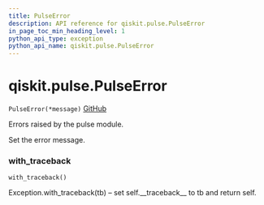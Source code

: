 ```yaml
---
title: PulseError
description: API reference for qiskit.pulse.PulseError
in_page_toc_min_heading_level: 1
python_api_type: exception
python_api_name: qiskit.pulse.PulseError
---
```


# qiskit.pulse.PulseError

<span id="qiskit.pulse.PulseError" />

`PulseError(*message)` [GitHub](https://github.com/qiskit/qiskit/tree/stable/0.17/qiskit/pulse/exceptions.py "view source code")

Errors raised by the pulse module.

Set the error message.

### with\_traceback

<span id="qiskit.pulse.PulseError.with_traceback" />

`with_traceback()`

Exception.with\_traceback(tb) – set self.\_\_traceback\_\_ to tb and return self.

